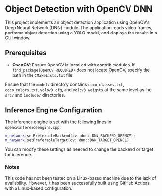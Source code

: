 # Object Detection with OpenCV DNN

This project implements an object detection application using OpenCV's Deep Neural Network (DNN) module. The application reads video frames, performs object detection using a YOLO model, and displays the results in a GUI window.

## Prerequisites

- **OpenCV**: Ensure OpenCV is installed with contrib modules. If `find_package(OpenCV REQUIRED)` does not locate OpenCV, specify the path in the `CMakeLists.txt` file.

Ensure that the `model/` directory contains `coco_classes.txt`, `coco_colors.txt`, `yolov3.cfg`, and `yolov3.weights` at the same level as the `src/` and `include/` directories.

## Inference Engine Configuration

The inference engine is set with the following lines in `opencvinferenceengine.cpp`:

```cpp
m_network.setPreferableBackend(cv::dnn::DNN_BACKEND_OPENCV);
m_network.setPreferableTarget(cv::dnn::DNN_TARGET_OPENCL);
```

You can modify these settings as needed to change the backend or target for inference.

### Notes

This code has not been tested on a Linux-based machine due to the lack of availability. However, it has been successfully built using GitHub Actions with a Linux-based configuration.